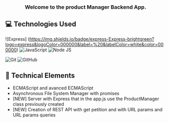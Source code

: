<h3 align="center">
Welcome to the product Manager Backend App. 
</h3>

## 💻 Technologies Used

![Express] (https://img.shields.io/badge/express-Express-brightgreen?logo=express&logoColor=000000&label=%20&labelColor=white&color=000000)
![JavaScript](https://img.shields.io/badge/javascript-JavaScript-brightgreen?logo=javascript&logoColor=F7DF1E&label=%20&labelColor=black&color=F7DF1E)
![Node JS](https://img.shields.io/badge/nodedotjs-Node_Js-brightgreen?logo=nodedotjs&logoColor=339933&label=%20&labelColor=black&color=339933)

![Git](https://img.shields.io/badge/git-Git-brightgreen?logo=git&logoColor=F05032&label=%20&labelColor=black&color=F05032)
![GitHub](https://img.shields.io/badge/github-GitHub-brightgreen?logo=github&logoColor=white&label=%20&labelColor=black&color=181717)

## 💼 Technical Elements

- ECMAScript and avanced ECMAScript
- Asynchronous File System Manager with promises
- [NEW] Server with Express that in the app.js use the ProductManager class previously created
- [NEW] Creation of REST API with get petition and with URL params and URL params queries
